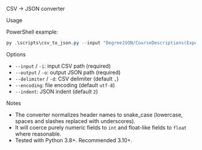 CSV -> JSON converter

Usage

PowerShell example:

```powershell
py .\scripts\csv_to_json.py --input "DegreeJSON/CourseDescriptions(Export).csv" --output "DegreeJSON/CourseDescriptions.json"
```

Options
- `--input` / `-i`: input CSV path (required)
- `--output` / `-o`: output JSON path (required)
- `--delimiter` / `-d`: CSV delimiter (default `,`)
- `--encoding`: file encoding (default `utf-8`)
- `--indent`: JSON indent (default `2`)

Notes
- The converter normalizes header names to snake_case (lowercase, spaces and slashes replaced with underscores).
- It will coerce purely numeric fields to `int` and float-like fields to `float` where reasonable.
- Tested with Python 3.8+. Recommended 3.10+.
